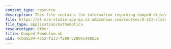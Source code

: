 ```yaml
---
content_type: resource
description: This file contains the information regarding damped driven pendulum.
file: https://ol-ocw-studio-app-qa.s3.amazonaws.com/courses/8-223-classical-mechanics-ii-january-iap-2017/4cbda5044c52f233f2805200054e8b3e_Damped_Pendulum.nb
file_type: application/mathematica
resourcetype: Other
title: Damped_Pendulum.nb
uid: 4cbda504-4c52-f233-f280-5200054e8b3e
---
```

